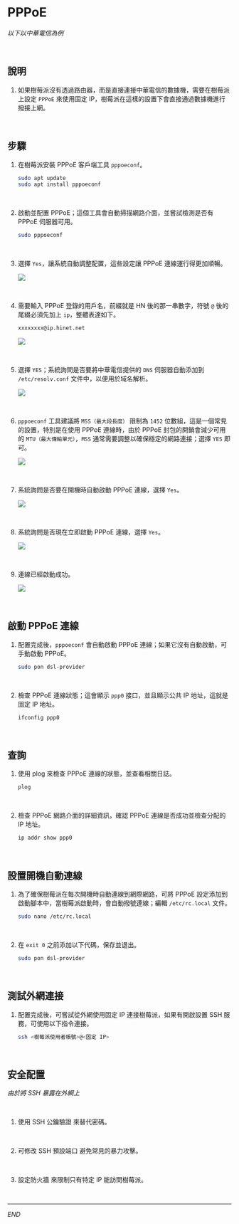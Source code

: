 # PPPoE

_以下以中華電信為例_

<br>

## 說明

1. 如果樹莓派沒有透過路由器，而是直接連接中華電信的數據機，需要在樹莓派上設定 `PPPoE` 來使用固定 IP，樹莓派在這樣的設置下會直接通過數據機進行撥接上網。

<br>

## 步驟

1. 在樹莓派安裝 PPPoE 客戶端工具 `pppoeconf`。

    ```bash
    sudo apt update
    sudo apt install pppoeconf
    ```

<br>

2. 啟動並配置 PPPoE；這個工具會自動掃描網路介面，並嘗試檢測是否有 PPPoE 伺服器可用。

    ```bash
    sudo pppoeconf
    ```

<br>

3. 選擇 `Yes`，讓系統自動調整配置，這些設定讓 PPPoE 連線運行得更加順暢。

    ![](images/img_01.png)

<br>

4. 需要輸入 PPPoE 登錄的用戶名，前綴就是 HN 後的那一串數字，符號 `@` 後的尾綴必須先加上 `ip`，整體表達如下。

    ```bash
    xxxxxxxx@ip.hinet.net
    ```

    ![](images/img_02.png)

<br>

5. 選擇 `YES`；系統詢問是否要將中華電信提供的 `DNS` 伺服器自動添加到 `/etc/resolv.conf` 文件中，以便用於域名解析。

    ![](images/img_03.png)

<br>

6. `pppoeconf` 工具建議將 `MSS（最大段長度）` 限制為 `1452` 位數組，這是一個常見的設置，特別是在使用 PPPoE 連線時，由於 PPPoE 封包的開銷會減少可用的 `MTU（最大傳輸單元）`，`MSS` 通常需要調整以確保穩定的網路連接；選擇 `YES` 即可。

    ![](images/img_04.png)

<br>

7. 系統詢問是否要在開機時自動啟動 PPPoE 連線，選擇 `Yes`。

    ![](images/img_05.png)

<br>

8. 系統詢問是否現在立即啟動 PPPoE 連線，選擇 `Yes`。

    ![](images/img_06.png)

<br>

9. 連線已經啟動成功。

    ![](images/img_07.png)

<br>

## 啟動 PPPoE 連線

1. 配置完成後，`pppoeconf` 會自動啟動 PPPoE 連線；如果它沒有自動啟動，可手動啟動 PPPoE。

    ```bash
    sudo pon dsl-provider
    ```

<br>

2. 檢查 PPPoE 連線狀態；這會顯示 `ppp0` 接口，並且顯示公共 IP 地址，這就是固定 IP 地址。

    ```bash
    ifconfig ppp0
    ```

<br>

## 查詢

1. 使用 plog 來檢查 PPPoE 連線的狀態，並查看相關日誌。

    ```bash
    plog
    ```

<br>

2. 檢查 PPPoE 網路介面的詳細資訊，確認 PPPoE 連線是否成功並檢查分配的 IP 地址。

    ```bash
    ip addr show ppp0
    ```

<br>

## 設置開機自動連線

1. 為了確保樹莓派在每次開機時自動連線到網際網路，可將 PPPoE 設定添加到啟動腳本中，當樹莓派啟動時，會自動撥號連線；編輯 `/etc/rc.local` 文件。


    ```bash
    sudo nano /etc/rc.local
    ```

<br>

2. 在 `exit 0` 之前添加以下代碼，保存並退出。

    ```bash
    sudo pon dsl-provider
    ```

<br>

##  測試外網連接

1. 配置完成後，可嘗試從外網使用固定 IP 連接樹莓派，如果有開啟設置 SSH 服務，可使用以下指令連接。

    ```bash
    ssh <樹莓派使用者帳號>@<固定 IP>
    ```

<br>

## 安全配置

_由於將 SSH 暴露在外網上_

<br>

1. 使用 SSH 公鑰驗證 來替代密碼。

<br>

2. 可修改 SSH 預設端口 避免常見的暴力攻擊。

<br>

3. 設定防火牆 來限制只有特定 IP 能訪問樹莓派。

<br>

___

_END_